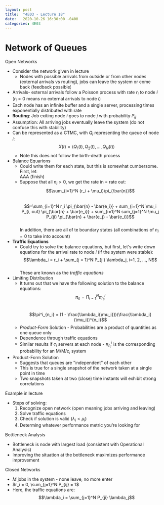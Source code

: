 ```yaml
---
layout: post
title:  "4E03 - Lecture 18"
date:   2020-10-26 16:30:00 -0400
categories: 4E03
---
```


Network of Queues
===

Open Networks
- Consider the network given in lecture
    - Nodes with possible arrivals from outside or from other nodes (external arrivals vs routing), jobs can leave the system or come back (feedback possible)
- Arrivals- external arrivals follow a Poisson process with rate $r_i$ to node *i* ($r_i = 0$ means no external arrivals to node *i*)
- Each node has an infinite buffer and a single server, processing times exponentially distributed with rate
- **Routing**: Job exiting node *i* goes to node *j* with probability $P_{ij}$
- Assumption: All arriving jobs eventually leave the system (do not confuse this with stability)
- Can be represented as a CTMC, with $Q_i$ representing the queue of node *i*:  
$$X(t) = (Q_1(t), Q_2(t), ..., Q_N(t))$$ 
    - Note this does not follow the birth-death process
- Balance Equarions
    - Could write them for each state, but this is somewhat cumbersome. First, let:  
    AAA (finish)
    - Suppose that all $n_i \gt 0$, we get the rate in = rate out:  
    $$\sum_{i=1}^N (r_i + \mu_i)\pi_{\bar{n}}$$  
    $$=\sum_{i=1}^N r_i \pi_{\bar{n} - \bar{e_i}} + sum_{i=1}^N \mu_i P_{i, out} \pi_{\bar{n} + \bar{e_i}} + sum_{i=1}^N sum_{j=1}^N \mu_j P_{ji} \pi_{\bar{n} + \bar{e_j} - \bar{e_i}}$$  
    In addition, there are all of te boundary states (all combinations of $n_i = 0$ to take into account)
- **Traffic Equations**
    - Could try to solve the balance equations, but first, let's write down equations for the arrival rate to node *i* (if the system were stable):  
    $$\lambda_i = r_i + \sum_{j = 1}^N P_{ji} \lambda_j, i=1, 2, ..., N$$  
    These are known as the *traffic equations*
- Limiting Distribution
    - It turns out that we have the following solution to the balance equations:  
    $$\pi_{\bar{n}} = \Pi_{i=1}^N \pi^i_{n_i}$$  
    $$\pi^i_{n_i} = (1 - \frac{\lambda_i{\mu_i}})(\frac{\lambda_i}{\mu_i})^{n_i}$$
    - *Product-Form* Solution - Probabilities are a product of quantities as one queue only
    - Dependence through traffic equations
    - Similar results if $c_i$ servers at each node - $\pi_{n_i}^i$ is the corresponding probability for an M/M/$c_i$ system
- Product-Form Solution
    - Suggests that queues are "independent" of each other
    - This is true for a single snapshot of the network taken at a single point in time
    - Two snapshots taken at two (close) time instants will exhibit strong correlations

Example in lecture
- Steps of solving:
    1. Recognize open network (open meaning jobs arriving and leaving)
    2. Solve traffic equations
    3. Check if solution is valid ($\lambda_i \lt \mu_i$)
    4. Determing whatever performance metric you're looking for

Bottleneck Analysis
- Bottleneck is node with largest load (consistent with Operational Analysis)
- Improving the situation at the bottleneck maximizes performance improvement

Closed Networks
- *M* jobs in the system - none leave, no more enter
- $r_i = 0, \sum_{j=1}^N P_{ij} = 1$  
- Here, the traffic equations are:  
$$\lambda_i = \sum_{j=1}^N P_{ji} \lambda_j$$